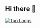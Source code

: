 ## Hi there 👋

[![Top Langs](https://github-readme-stats.vercel.app/api/top-langs/?username=siximapaa&layout=donut)](https://github.com/anuraghazra/github-readme-stats)

